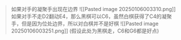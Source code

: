 >如果对手的凝聚手出现在边界
![[Pasted image 20250106003310.png]]
如果对手不走D2翻动E4，那么黑棋可以C6，虽然白棋获得了C4的凝聚手，但是因为位处边界，所以对白棋并不是好棋
![[Pasted image 20250106003251.png]]
(假设此处为黑棋走，C6和G6都是好点)